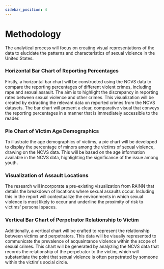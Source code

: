 ```yaml
---
sidebar_position: 4
---
```


# Methodology

The analytical process will focus on creating visual representations of the data to elucidate the patterns and characteristics of sexual violence in the United States.

### Horizontal Bar Chart of Reporting Percentages

Firstly, a horizontal bar chart will be constructed using the NCVS data to compare the reporting percentages of different violent crimes, including rape and sexual assault. The aim is to highlight the discrepancy in reporting rates between sexual violence and other crimes. This visualization will be created by extracting the relevant data on reported crimes from the NCVS datasets. The bar chart will present a clear, comparative visual that conveys the reporting percentages in a manner that is immediately accessible to the reader.

### Pie Chart of Victim Age Demographics

To illustrate the age demographics of victims, a pie chart will be developed to display the percentage of minors among the victims of sexual violence, drawing on the NCVS data. This will be based on the age information available in the NCVS data, highlighting the significance of the issue among youth.

### Visualization of Assault Locations

The research will incorporate a pre-existing visualization from RAINN that details the breakdown of locations where sexual assaults occur. Including this in the report will contextualize the environments in which sexual violence is most likely to occur and underline the proximity of risk to victims' personal spaces.

### Vertical Bar Chart of Perpetrator Relationship to Victim

Additionally, a vertical chart will be crafted to represent the relationship between victims and perpetrators. This data will be visually represented to communicate the prevalence of acquaintance violence within the scope of sexual crimes. This chart will be generated by analyzing the NCVS data that records the relationship of the perpetrator to the victim, which will substantiate the point that sexual violence is often perpetrated by someone within the victim's social circle.